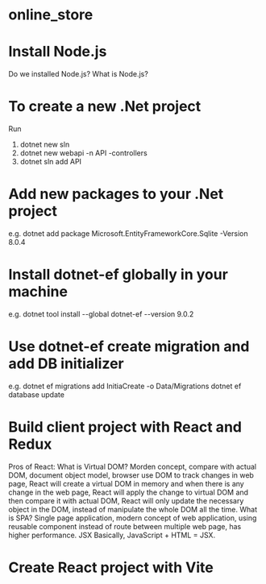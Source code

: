 # online_store

# Install Node.js
Do we installed Node.js?
What is Node.js?

# To create a new .Net project
Run
1. dotnet new sln
2. dotnet new webapi -n API -controllers
3. dotnet sln add API

# Add new packages to your .Net project
e.g.
dotnet add package Microsoft.EntityFrameworkCore.Sqlite -Version 8.0.4

# Install dotnet-ef globally in your machine
e.g.
dotnet tool install --global dotnet-ef --version 9.0.2

# Use dotnet-ef create migration and add DB initializer
e.g.
dotnet ef migrations add InitiaCreate -o Data/Migrations
dotnet ef database update

# Build client project with React and Redux
Pros of React:
What is Virtual DOM?
Morden concept, compare with actual DOM, document object model, browser use DOM to track changes in web page, React will create a virtual DOM in memory and when there is any change in the web page, React will apply the change to virtual DOM and then compare it with actual DOM, React will only update the necessary object in the DOM, instead of manipulate the whole DOM all the time.
What is SPA?
Single page application, modern concept of web application, using reusable component instead of route between multiple web page, has higher performance.
JSX
Basically, JavaScript + HTML = JSX.

# Create React project with Vite
